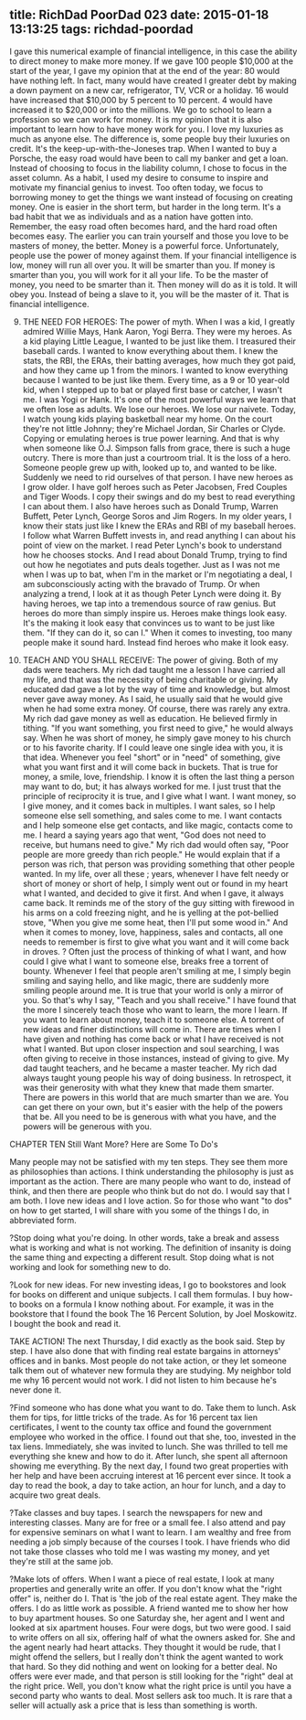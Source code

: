 title: RichDad PoorDad 023
date: 2015-01-18 13:13:25
tags: richdad-poordad
---

I gave this numerical example of financial intelligence, in this case the ability to direct money to make more money.
If we gave 100 people $10,000 at the start of the year, I gave my opinion that at the end of the year:
 80 would have nothing left. In fact, many would have created I greater debt by making a down payment on a new car, refrigerator, TV, VCR or a holiday. 16 would have increased that $10,000 by 5 percent to 10 percent. 4 would have increased it to $20,000 or into the millions.
We go to school to learn a profession so we can work for money. It is my opinion that it is also important to learn how to have money work for you.
I love my luxuries as much as anyone else. The difference is, some people buy their luxuries on credit. It's the keep-up-with-the-Joneses trap. When I wanted to buy a Porsche, the easy road would have been to call my banker and get a loan. Instead of choosing to focus in the liability column, I chose to focus in the asset column.
As a habit, I used my desire to consume to inspire and motivate my financial genius to invest.
Too often today, we focus to borrowing money to get the things we want instead of focusing on creating money.  One is easier in the short term, but harder in the long term. It's a bad habit that we as individuals and as a nation have gotten into. Remember, the easy road often becomes hard, and the hard road often becomes easy.
The earlier you can train yourself and those you love to be masters of money, the better. Money is a powerful force. Unfortunately, people use the power of money against them.  If your financial intelligence is low, money will run all over you. It will be smarter than you.  If money is smarter than you, you will work for it all your life.
To be the master of money, you need to be smarter than it. Then money will do as it is told. It will obey you.  Instead of being a slave to it, you will be the master of it. That is financial intelligence.

9. THE NEED FOR HEROES: The power of myth. When I was a kid, I greatly admired Willie Mays, Hank Aaron, Yogi Berra. They were my heroes. As a kid playing Little League, I wanted to be just like them. I treasured their baseball cards. I wanted to know everything about them. I knew the stats, the RBI, the ERAs, their batting averages, how much they got paid, and how they came up  1 from the minors. I wanted to know everything because I wanted to be just like them.
Every time, as a 9 or 10 year-old kid, when I stepped up to bat or played first base or catcher, I wasn't me. I was Yogi or Hank.  It's one of the most powerful ways we learn that we often lose as adults. We lose our heroes. We lose our naivete.
Today, I watch young kids playing basketball near my home.  On the court they're not little Johnny; they're Michael Jordan, Sir Charles or Clyde.  Copying or emulating heroes is true power learning. And that is why when someone like O.J. Simpson falls from grace, there is such a huge outcry.
There is more than just a courtroom trial. It is the loss of a hero. Someone people grew up with, looked up to, and wanted to be like. Suddenly we need to rid ourselves of that person.
I have new heroes as I grow older. I have golf heroes such as Peter Jacobsen, Fred Couples and Tiger Woods. I copy their swings and do my best to read everything I can about them. I also have heroes such as Donald Trump, Warren Buffett, Peter Lynch, George Soros and Jim Rogers. In my older years, I know their stats just like I knew the ERAs and RBI of my baseball heroes.  I follow what Warren Buffett invests in, and read anything I can about his point of view on the market. I read Peter Lynch's book to understand how he chooses stocks. And I read about Donald Trump, trying to find out how he negotiates and puts deals together.
Just as I was not me when I was up to bat, when I'm in the market or I'm negotiating a deal, I am subconsciously acting with the bravado of Trump.  Or when analyzing a trend, I look at it as though Peter Lynch were doing it.  By having heroes, we tap into a tremendous source of raw genius.
But heroes do more than simply inspire us. Heroes make things look easy. It's the making it look easy that convinces us to want to be just like them. "If they can do it, so can I."
When it comes to investing, too many people make it sound hard. Instead find heroes who make it look easy.

10. TEACH AND YOU SHALL RECEIVE: The power of giving.  Both of my dads were teachers. My rich dad taught me a lesson I have carried all my life, and that was the necessity of being charitable or giving. My educated dad gave a lot by the way of time and knowledge, but almost never gave away money.  As I said, he usually said that he would give when he had some extra money. Of course, there was rarely any extra.
My rich dad gave money as well as education. He believed firmly in tithing. "If you want something, you first need to give," he would always say. When he was short of money, he simply gave money to his church or to his favorite charity.
If I could leave one single idea with you, it is that idea. Whenever you feel "short" or in "need" of something, give what you want first and it will come back in buckets. That is true for money, a smile, love, friendship. I know it is often the last thing a person may want to do, but; it has always worked for me. I just trust that the principle of reciprocity   it is true, and I give what I want. I want money, so I give money, and it comes back in multiples. I want sales, so I help someone else sell something, and sales come to me. I want contacts and I help someone else get contacts, and like magic, contacts come to me. I heard a saying years ago that went, "God does not need to receive, but humans need to give."
My rich dad would often say, "Poor people are more greedy than rich people." He would explain that if a person was rich, that person was providing something that other people wanted. In my life, over all these   ; years, whenever I have felt needy or short of money or short of help, I simply went out or found in my heart what I wanted, and decided to give it first. And when I gave, it always came back.
It reminds me of the story of the guy sitting with firewood in his arms on a cold freezing night, and he is yelling at the pot-bellied stove,    "When you give me some heat, then I'll put some wood in." And when it comes to money, love, happiness, sales and contacts, all one needs to remember is first to give what you want and it will come back in droves.   ? Often just the process of thinking of what I want, and how could I give what I want to someone else, breaks free a torrent of bounty. Whenever I feel that people aren't smiling at me, I simply begin smiling and saying hello, and like magic, there are suddenly more smiling people around me. It is true that your world is only a mirror of you.
So that's why I say, "Teach and you shall receive." I have found that the more I sincerely teach those who want to learn, the more I learn. If you want to learn about money, teach it to someone else. A torrent of new ideas and finer distinctions will come in.
There are times when I have given and nothing has come back or what I have received is not what I wanted.  But upon closer inspection and soul searching, I was often giving to receive in those instances, instead of giving to give.
My dad taught teachers, and he became a master teacher.  My rich dad always taught young people his way of doing business. In retrospect, it was their generosity with what they knew that made them smarter. There are powers in this world that are much smarter than we are. You can get there on your own, but it's easier with the help of the powers that be. All you need to be is generous with what you have, and the powers will be generous with you.

CHAPTER TEN
Still Want More? Here are Some To Do's

Many people may not be satisfied with my ten steps. They see them more as philosophies than actions. I think understanding the philosophy is just as important as the action. There are many people who want to do, instead of think, and then there are people who think but do not do. I would say that I am both. I love new ideas and I love action.
So for those who want "to dos" on how to get started, I will share with you some of the things I do, in abbreviated form.

?Stop doing what you're doing. In other words, take a break and assess what is working and what is not working. The definition of insanity is doing the same thing and expecting a different result. Stop doing what is not working and look for something new to do.

?Look for new ideas. For new investing ideas, I go to bookstores and look for books on different and unique subjects. I call them formulas. I buy how-to books on a formula I know nothing about. For example, it was in the bookstore that I found the book The 16 Percent Solution, by Joel Moskowitz. I bought the book and read it.

TAKE ACTION! The next Thursday, I did exactly as the book said. Step by step. I have also done that with finding real estate bargains in attorneys' offices and in banks. Most people do not take action, or they let someone talk them out of whatever new formula they are studying. My neighbor told me why 16 percent would not work.  I did not listen to him because he's never done it.

?Find someone who has done what you want to do. Take them to lunch. Ask them for tips, for little tricks of the trade. As for 16 percent tax lien certificates, I went to the county tax office and found the government employee who worked in the office. I found out that she, too, invested in the tax liens. Immediately, she was invited to lunch. She was thrilled to tell me everything she knew and how to do it. After lunch, she spent all afternoon showing me everything. By the next day, I found two great properties with her help and have been accruing interest at 16 percent ever since. It took a day to read the book, a day to take action, an hour for lunch, and a day to acquire two great deals.

?Take classes and buy tapes. I search the newspapers for new and interesting classes. Many are for free or a small fee. I also attend and pay for expensive seminars on what I want to learn. I am wealthy and free from needing a job simply because of the courses I took. I have friends who did not take those classes who told me I was wasting my money, and yet they're still at the same job.

?Make lots of offers. When I want a piece of real estate, I look at many properties and generally write an offer. If you don't know what the "right offer" is, neither do I. That is 'the job of the real estate agent. They make the offers. I do as little work as possible.
A friend wanted me to show her how to buy apartment houses.  So one Saturday she, her agent and I went and looked at six apartment houses.  Four were dogs, but two were good.  I said to write offers on all six, offering half of what the owners asked for.  She and the agent nearly had heart attacks. They thought it would be rude, that I might offend the sellers, but I really don't think the agent wanted to work that hard.  So they did nothing and went on looking for a better deal.
No offers were ever made, and that person is still looking for the "right" deal at the right price. Well, you don't know what the right price is until you have a second party who wants to deal. Most sellers ask too much.  It is rare that a seller will actually ask a price that is less than something is worth.

